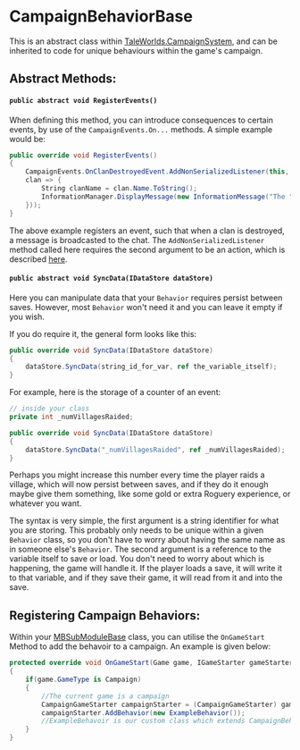 # CampaignBehaviorBase
This is an abstract class within [TaleWorlds.CampaignSystem](./README.md), and can be inherited to code for unique behaviours within the game's campaign.

## Abstract Methods:
#### ```public abstract void RegisterEvents()```
When defining this method, you can introduce consequences to certain events, by use of the `CampaignEvents.On...` methods. A simple example would be:
```csharp
public override void RegisterEvents()
{   
    CampaignEvents.OnClanDestroyedEvent.AddNonSerializedListener(this, new Action<Clan>(
    clan => {
        String clanName = clan.Name.ToString();
        InformationManager.DisplayMessage(new InformationMessage("The " + clanName + " was destroyed!"));
    }));
}
```
The above example registers an event, such that when a clan is destroyed, a message is broadcasted to the chat. The `AddNonSerializedListener` method called here requires the second argument to be an action, which is described [here](https://docs.microsoft.com/en-us/dotnet/api/system.action-1?view=netframework-4.8).

#### ```public abstract void SyncData(IDataStore dataStore)```

Here you can manipulate data that your `Behavior` requires persist between saves. However, most `Behavior` won't need it and you can leave it empty if you wish.

If you do require it, the general form looks like this:

```csharp
public override void SyncData(IDataStore dataStore)
{
    dataStore.SyncData(string_id_for_var, ref the_variable_itself);
}
```

For example, here is the storage of a counter of an event:

```csharp
// inside your class
private int _numVillagesRaided;

public override void SyncData(IDataStore dataStore)
{
    dataStore.SyncData("_numVillagesRaided", ref _numVillagesRaided);
}
```

Perhaps you might increase this number every time the player raids a village, which will now persist between saves, and if they do it enough maybe give them something, like some gold or extra Roguery experience, or whatever you want.

The syntax is very simple, the first argument is a string identifier for what you are storing. This probably only needs to be unique within a given `Behavior` class, so you don't have to worry about having the same name as in someone else's `Behavior`. The second argument is a reference to the variable itself to save or load. You don't need to worry about which is happening, the game will handle it. If the player loads a save, it will write it to that variable, and if they save their game, it will read from it and into the save.

## Registering Campaign Behaviors:
Within your [MBSubModuleBase](../mountandblade/mbsubmodulebase.md) class, you can utilise the `OnGameStart` Method to add the behavoir to a campaign. An example is given below:
```csharp
protected override void OnGameStart(Game game, IGameStarter gameStarter) 
{
    if(game.GameType is Campaign) 
    {
        //The current game is a campaign
        CampaignGameStarter campaignStarter = (CampaignGameStarter) gameStarter;
        campaignStarter.AddBehavior(new ExampleBehavior());
        //ExampleBehavoir is our custom class which extends CampaignBehaviorBase
    }
}
```
